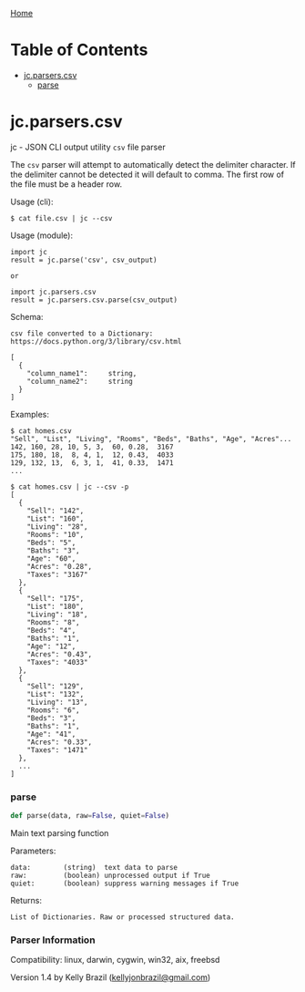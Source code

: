 [Home](https://kellyjonbrazil.github.io/jc/)
# Table of Contents

* [jc.parsers.csv](#jc.parsers.csv)
  * [parse](#jc.parsers.csv.parse)

<a id="jc.parsers.csv"></a>

# jc.parsers.csv

jc - JSON CLI output utility `csv` file parser

The `csv` parser will attempt to automatically detect the delimiter
character. If the delimiter cannot be detected it will default to comma.
The first row of the file must be a header row.

Usage (cli):

    $ cat file.csv | jc --csv

Usage (module):

    import jc
    result = jc.parse('csv', csv_output)

    or

    import jc.parsers.csv
    result = jc.parsers.csv.parse(csv_output)

Schema:

    csv file converted to a Dictionary:
    https://docs.python.org/3/library/csv.html

    [
      {
        "column_name1":     string,
        "column_name2":     string
      }
    ]

Examples:

    $ cat homes.csv
    "Sell", "List", "Living", "Rooms", "Beds", "Baths", "Age", "Acres"...
    142, 160, 28, 10, 5, 3,  60, 0.28,  3167
    175, 180, 18,  8, 4, 1,  12, 0.43,  4033
    129, 132, 13,  6, 3, 1,  41, 0.33,  1471
    ...

    $ cat homes.csv | jc --csv -p
    [
      {
        "Sell": "142",
        "List": "160",
        "Living": "28",
        "Rooms": "10",
        "Beds": "5",
        "Baths": "3",
        "Age": "60",
        "Acres": "0.28",
        "Taxes": "3167"
      },
      {
        "Sell": "175",
        "List": "180",
        "Living": "18",
        "Rooms": "8",
        "Beds": "4",
        "Baths": "1",
        "Age": "12",
        "Acres": "0.43",
        "Taxes": "4033"
      },
      {
        "Sell": "129",
        "List": "132",
        "Living": "13",
        "Rooms": "6",
        "Beds": "3",
        "Baths": "1",
        "Age": "41",
        "Acres": "0.33",
        "Taxes": "1471"
      },
      ...
    ]

<a id="jc.parsers.csv.parse"></a>

### parse

```python
def parse(data, raw=False, quiet=False)
```

Main text parsing function

Parameters:

    data:        (string)  text data to parse
    raw:         (boolean) unprocessed output if True
    quiet:       (boolean) suppress warning messages if True

Returns:

    List of Dictionaries. Raw or processed structured data.

### Parser Information
Compatibility:  linux, darwin, cygwin, win32, aix, freebsd

Version 1.4 by Kelly Brazil (kellyjonbrazil@gmail.com)
